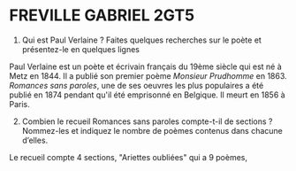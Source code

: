 # FREVILLE GABRIEL 2GT5

1. Qui est Paul Verlaine ? Faites quelques recherches sur le poète et présentez-le en quelques lignes

Paul Verlaine est un poète et écrivain français du 19ème siècle qui est né à Metz en 1844. Il a publié son premier poème *Monsieur Prudhomme* en 1863. *Romances sans paroles*, une de ses oeuvres les plus populaires a été publié en 1874 pendant qu'il été emprisonné en Belgique. Il meurt en 1856 à Paris.

2.  Combien le recueil Romances sans paroles compte-t-il de sections ? Nommez-les et indiquez le nombre de poèmes contenus dans chacune d’elles.
   
   Le recueil compte 4 sections, "Ariettes oubliées" qui a 9 poèmes, 